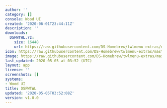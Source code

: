 ```yaml
---
author: ''
category: []
console: Wood UI
created: '2020-06-01T23:44:11Z'
description: ''
downloads:
  DSFWTWL.7z:
    size: 16448
    url: https://raw.githubusercontent.com/DS-Homebrew/twlmenu-extras/master/_nds/TWiLightMenu/akmenu/themes/DSFWTWL.7z
icon: https://raw.githubusercontent.com/DS-Homebrew/twlmenu-extras/master/unistore/icons/ak.png
image: https://raw.githubusercontent.com/DS-Homebrew/twlmenu-extras/master/unistore/icons/ak.png
last_updated: 2020-05-05 at 03:52 (UTC)
layout: app
license: ''
screenshots: []
systems:
- Wood UI
title: DSFWTWL
updated: '2020-05-05T03:52:08Z'
version: v1.0.0
---
```

